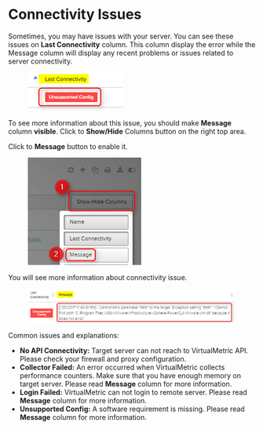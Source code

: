# Connectivity Issues

Sometimes, you may have issues with your server. You can see these issues on **Last Connectivity** column. This column display the error while the Message column will display any recent problems or issues related to server connectivity.

<div align="left">

<figure><img src="../../../.gitbook/assets/image (560).png" alt=""><figcaption></figcaption></figure>

</div>

To see more information about this issue, you should make **Message** column **visible**. Click to **Show/Hide** Columns button on the right top area.

Click to **Message** button to enable it.&#x20;

<div align="left">

<figure><img src="../../../.gitbook/assets/image (562).png" alt=""><figcaption></figcaption></figure>

</div>

You will see more information about connectivity issue.

<div align="left">

<figure><img src="../../../.gitbook/assets/image (564).png" alt=""><figcaption></figcaption></figure>

</div>

Common issues and explanations:

* **No API Connectivity:** Target server can not reach to VirtualMetric API. Please check your firewall and proxy configuration.
* **Collector Failed:** An error occurred when VirtualMetric collects performance counters. Make sure that you have enough memory on target server. Please read **Message** column for more information.
* **Login Failed:** VirtualMetric can not login to remote server. Please read **Message** column for more information.
* **Unsupported Config:** A software requirement is missing. Please read **Message** column for more information.

